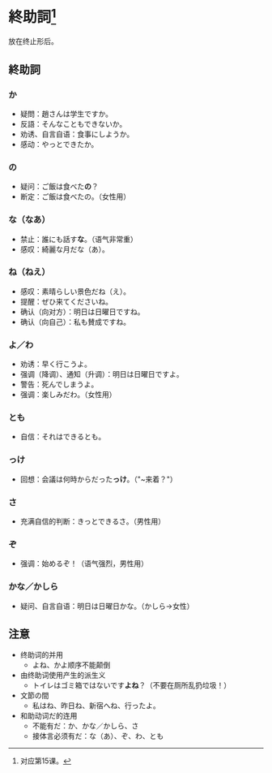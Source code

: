# 終助詞[^title]

放在终止形后。

## 終助詞
### か
- 疑問：趙さんは学生ですか。
- 反語：そんなこともできないか。
- 劝诱、自言自语：食事にしようか。
- 感动：やっとできたか。
### の
- 疑问：ご飯は食べた**の**？
- 断定：ご飯は食べたの。（女性用）
### な（なあ）
- 禁止：誰にも話す**な**。（语气非常重）
- 感叹：綺麗な月だな（あ）。
### ね（ねえ）
- 感叹：素晴らしい景色だね（え）。
- 提醒：ぜひ来てくださいね。
- 确认（向对方）：明日は日曜日ですね。
- 确认（向自己）：私も賛成ですね。
### よ／わ
- 劝诱：早く行こうよ。
- 强调（降调）、通知（升调）：明日は日曜日ですよ。
- 警告：死んでしまうよ。
- 强调：楽しみだわ。（女性用）
### とも
- 自信：それはできるとも。
### っけ
- 回想：会議は何時からだった**っけ**。（"\~来着？"）
### さ
- 充满自信的判断：きっとできるさ。（男性用）
### ぞ
- 强调：始めるぞ！（语气强烈，男性用）
### かな／かしら
- 疑问、自言自语：明日は日曜日かな。（かしら→女性）

## 注意
- 终助词的并用
  - よね、かよ顺序不能颠倒
- 由终助词使用产生的派生义
  - トイレはゴミ箱ではないです**よね**？（不要在厕所乱扔垃圾！）
- 文節の間
  - 私はね、昨日ね、新宿へね、行ったよ。
- 和助动词だ的连用
  - 不能有だ：か、かな／かしら、さ
  - 接体言必须有だ：な（あ）、ぞ、わ、とも

[^title]: 对应第15课。
